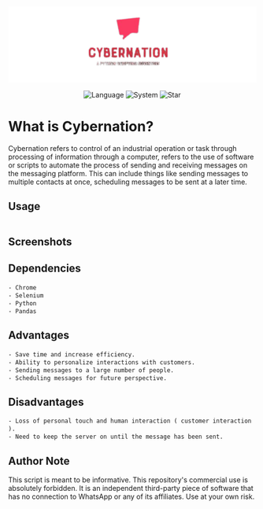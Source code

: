 <div align="center">

  <img src="image.png" width="900"/>  

  ![Language](https://img.shields.io/badge/Language-Python-red.svg)
  ![System](https://img.shields.io/badge/System-Windows-blueviolet)
  ![Star](https://img.shields.io/static/v1?label=%E2%AD%90&message=If%20Useful&style=style=flat&color=BC4E99")
 
</div>

# What is Cybernation?
Cybernation refers to control of an industrial operation or task through processing of information through a computer, refers to the use of software or scripts to automate the process of sending and receiving messages on the messaging platform. This can include things like sending messages to multiple contacts at once, scheduling messages to be sent at a later time. 

## Usage

```

```

## Screenshots

## Dependencies

```
- Chrome
- Selenium
- Python
- Pandas
```
## Advantages

```
- Save time and increase efficiency.
- Ability to personalize interactions with customers.
- Sending messages to a large number of people.
- Scheduling messages for future perspective.
```

## Disadvantages

```
- Loss of personal touch and human interaction ( customer interaction ).
- Need to keep the server on until the message has been sent.
```

## Author Note
This script is meant to be informative. This repository's commercial use is absolutely forbidden. It is an independent third-party piece of software that has no connection to WhatsApp or any of its affiliates. Use at your own risk.